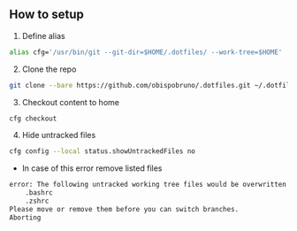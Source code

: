 ## How to setup

1. Define alias

```bash
alias cfg='/usr/bin/git --git-dir=$HOME/.dotfiles/ --work-tree=$HOME'
```

2. Clone the repo

```bash
git clone --bare https://github.com/obispobruno/.dotfiles.git ~/.dotfiles
```

3. Checkout content to home

```bash
cfg checkout
```

4. Hide untracked files

```bash
cfg config --local status.showUntrackedFiles no
```

- In case of this error remove listed files

```bash
error: The following untracked working tree files would be overwritten by checkout:
    .bashrc
    .zshrc
Please move or remove them before you can switch branches.
Aborting
```
